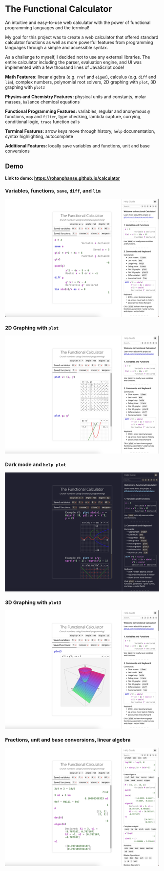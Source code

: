 # The Functional Calculator

An intuitive and easy-to-use web calculator with the power of functional programming languages and the terminal!

My goal for this project was to create a web calculator that offered standard calculator functions as well as more powerful features from programming languages through a simple and accessible syntax.

As a challenge to myself, I decided not to use any external libraries. The entire calculator including the parser, evaluation engine, and UI was implemented with a few thousand lines of JavaScript code!

**Math Features:** linear algebra (e.g. `rref` and `eigen`), calculus (e.g. `diff` and `lim`), complex numbers, polynomial root solvers, 2D graphing with `plot`, 3D graphing with `plot3` 

**Physics and Chemistry Features:** physical units and constants, molar masses, `bal`ance chemical equations

**Functional Programming Features:** variables, regular and anonymous `@` functions, `map` and `filter`, type checking, lambda capture, currying, conditional logic, `trace` function calls

**Terminal Features:** arrow keys move through history, `help` documentation, syntax highlighting, autocomplete

**Additional Features:** locally save variables and functions, unit and base conversions
## Demo

**Link to demo: <a href = "https://rohanphanse.github.io/calculator/">https://rohanphanse.github.io/calculator</a>**

### Variables, functions, `save`, `diff`, and `lim`
![demo 1](https://raw.githubusercontent.com/rohanphanse/calculator/refs/heads/main/images/demo_1.png) 

### 2D Graphing with `plot`
![demo 2](https://raw.githubusercontent.com/rohanphanse/calculator/refs/heads/main/images/demo_2.png) 

### Dark mode and `help plot`
![demo dark mode](https://raw.githubusercontent.com/rohanphanse/calculator/refs/heads/main/images/demo_dark_mode.png) 

### 3D Graphing with `plot3` 
![demo 3](https://raw.githubusercontent.com/rohanphanse/calculator/refs/heads/main/images/demo_3.png) 

### Fractions, unit and base conversions, linear algebra
![demo 4](https://raw.githubusercontent.com/rohanphanse/calculator/refs/heads/main/images/demo_4.png) 
